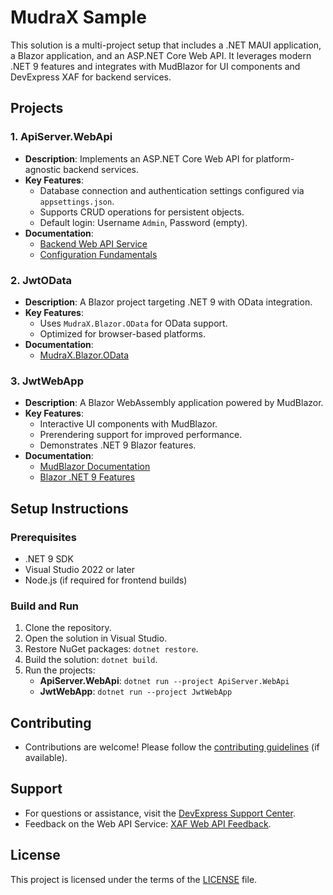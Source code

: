 # MudraX Sample

This solution is a multi-project setup that includes a .NET MAUI application, a Blazor application, and an ASP.NET Core Web API. It leverages modern .NET 9 features and integrates with MudBlazor for UI components and DevExpress XAF for backend services.

## Projects

### 1. ApiServer.WebApi
- **Description**: Implements an ASP.NET Core Web API for platform-agnostic backend services.
- **Key Features**:
  - Database connection and authentication settings configured via `appsettings.json`.
  - Supports CRUD operations for persistent objects.
  - Default login: Username `Admin`, Password (empty).
- **Documentation**:
  - [Backend Web API Service](https://docs.devexpress.com/eXpressAppFramework/403394/backend-web-api-service)
  - [Configuration Fundamentals](https://docs.microsoft.com/en-us/aspnet/core/fundamentals/configuration)

### 2. JwtOData
- **Description**: A Blazor project targeting .NET 9 with OData integration.
- **Key Features**:
  - Uses `MudraX.Blazor.OData` for OData support.
  - Optimized for browser-based platforms.
- **Documentation**:
  - [MudraX.Blazor.OData](https://www.nuget.org/packages/MudraX.Blazor.OData)

### 3. JwtWebApp
- **Description**: A Blazor WebAssembly application powered by MudBlazor.
- **Key Features**:
  - Interactive UI components with MudBlazor.
  - Prerendering support for improved performance.
  - Demonstrates .NET 9 Blazor features.
- **Documentation**:
  - [MudBlazor Documentation](https://mudblazor.com)
  - [Blazor .NET 9 Features](https://github.com/dotnet/aspnetcore/issues/51468)

## Setup Instructions

### Prerequisites
- .NET 9 SDK
- Visual Studio 2022 or later
- Node.js (if required for frontend builds)

### Build and Run
1. Clone the repository.
2. Open the solution in Visual Studio.
3. Restore NuGet packages: `dotnet restore`.
4. Build the solution: `dotnet build`.
5. Run the projects:
   - **ApiServer.WebApi**: `dotnet run --project ApiServer.WebApi`
   - **JwtWebApp**: `dotnet run --project JwtWebApp`

## Contributing
- Contributions are welcome! Please follow the [contributing guidelines](CONTRIBUTING.md) (if available).

## Support
- For questions or assistance, visit the [DevExpress Support Center](https://supportcenter.devexpress.com/ticket/list/).
- Feedback on the Web API Service: [XAF Web API Feedback](https://www.devexpress.com/go/XAF_WebAPI_Feedback.aspx).

## License
This project is licensed under the terms of the [LICENSE](LICENSE.md) file.
